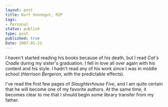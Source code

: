 ```yaml
---
layout: post
title: Kurt Vonnegut, RIP
tags:
- Personal
status: publish
type: post
published: true
Date: 2007-05-21
---
```

I haven't started reading his books because of his death, but I read _Cat's Cradle_ during my sister's graduation.  I fell in love all over again with his content and his style.  I hadn't read any of his work since I was in middle school (_Harrison Bergeron_, with the predictable effects).


I've read the first few pages of _Slaughterhouse Five_, and I am quite certain that he will become one of my favorite authors.  At the same time, it becomes clear to me that I should begin some library transfer from my father.
